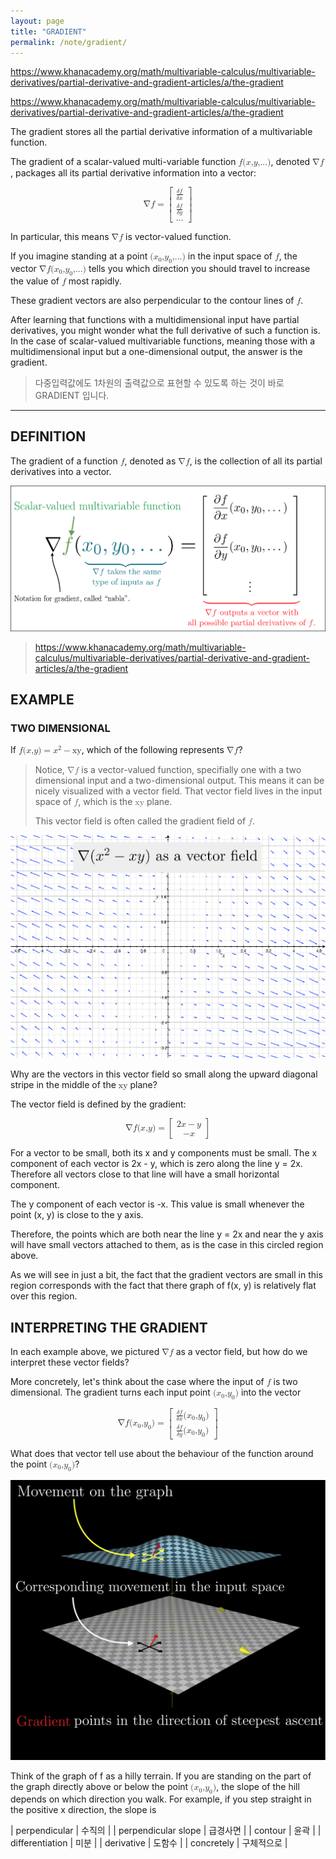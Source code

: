 ```yaml
---
layout: page
title: "GRADIENT"
permalink: /note/gradient/
---
```


https://www.khanacademy.org/math/multivariable-calculus/multivariable-derivatives/partial-derivative-and-gradient-articles/a/the-gradient



https://www.khanacademy.org/math/multivariable-calculus/multivariable-derivatives/partial-derivative-and-gradient-articles/a/the-gradient



The gradient stores all the partial derivative information of a multivariable function.

The gradient of a scalar-valued multi-variable function <math><semantics><mrow><mi>f</mi><mrow><mo fence="true" stretchy="false">(</mo><mrow><mrow><mi>x</mi><mi>,</mi><mi>y</mi><mi>,</mi><mn>...</mn></mrow></mrow><mo fence="true" stretchy="false">)</mo></mrow></mrow><annotation encoding="StarMath 5.0">f(x, y, ...)</annotation></semantics></math>, denoted <math><semantics><mrow><mo stretchy="false">∇</mo><mi>f</mi></mrow><annotation encoding="StarMath 5.0">nabla f</annotation></semantics></math>, packages all its partial derivative information into a vector:

<math xmlns="http://www.w3.org/1998/Math/MathML" display="block">
 <semantics>
  <mrow>
   <mo stretchy="false">∇</mo>
   <mrow>
    <mi>f</mi>
    <mo stretchy="false">=</mo>
    <mrow>
     <mo fence="true" stretchy="true">[</mo>
     <mrow>
      <mtable>
       <mtr>
        <mtd>
         <mfrac>
          <mrow>
           <mi>δ</mi>
           <mi>f</mi>
          </mrow>
          <mrow>
           <mi>δ</mi>
           <mi>x</mi>
          </mrow>
         </mfrac>
        </mtd>
       </mtr>
       <mtr>
        <mtd>
         <mfrac>
          <mrow>
           <mi>δ</mi>
           <mi>f</mi>
          </mrow>
          <mrow>
           <mi>δ</mi>
           <mi>y</mi>
          </mrow>
         </mfrac>
        </mtd>
       </mtr>
       <mtr>
        <mtd>
         <mn>...</mn>
        </mtd>
       </mtr>
      </mtable>
     </mrow>
     <mo fence="true" stretchy="true">]</mo>
    </mrow>
   </mrow>
  </mrow>
 </semantics>
</math>

In particular, this means <math><semantics><mrow><mo stretchy="false">∇</mo><mi>f</mi></mrow><annotation encoding="StarMath 5.0">nabla f</annotation></semantics></math> is vector-valued function.

If you imagine standing at a point <math><semantics><mrow><mo fence="true" stretchy="false">(</mo><mrow><mrow><msub><mi>x</mi><mn>0</mn></msub><mi>,</mi><msub><mi>y</mi><mn>0</mn></msub><mi>,</mi><mn>...</mn></mrow></mrow><mo fence="true" stretchy="false">)</mo></mrow></semantics></math> in the input space of <math><mi>f</mi></math>, the vector <math><semantics><mrow><mo stretchy="false">∇</mo><mi>f</mi><mrow><mo fence="true" stretchy="false">(</mo><mrow><mrow><msub><mi>x</mi><mn>0</mn></msub><mi>,</mi><msub><mi>y</mi><mn>0</mn></msub><mi>,</mi><mn>...</mn></mrow></mrow><mo fence="true" stretchy="false">)</mo></mrow></mrow></semantics></math> tells you which direction you should travel to increase the value of <math><mi>f</mi></math> most rapidly.

These gradient vectors are also perpendicular to the contour lines of <math><mi>f</mi></math>.

After learning that functions with a multidimensional input have partial derivatives, you might wonder what the full derivative of such a function is. In the case of scalar-valued multivariable functions, meaning those with a multidimensional input but a one-dimensional output, the answer is the gradient.

> 다중입력값에도 1차원의 출력값으로 표현할 수 있도록 하는 것이 바로 GRADIENT 입니다.

----

## DEFINITION

The gradient of a function <math><mi>f</mi></math>, denoted as <math><semantics><mrow><mo stretchy="false">∇</mo><mi>f</mi></mrow></semantics></math>, is the collection of all its partial derivatives into a vector.

![gradient](/assets/images/note/841d347c7b6bf9a7ea4c31f6b6d9379a865105d0.svg)

> https://www.khanacademy.org/math/multivariable-calculus/multivariable-derivatives/partial-derivative-and-gradient-articles/a/the-gradient



## EXAMPLE

### TWO DIMENSIONAL

If <math><semantics><mrow><mi>f</mi><mrow><mrow><mo fence="true" stretchy="false">(</mo><mrow><mrow><mi>x</mi><mi>,</mi><mi>y</mi></mrow></mrow><mo fence="true" stretchy="false">)</mo></mrow><mo stretchy="false">=</mo><mrow><msup><mi>x</mi><mn>2</mn></msup><mo stretchy="false">−</mo><mi mathvariant="italic">xy</mi></mrow></mrow></mrow></semantics></math>, which of the following represents <math><semantics><mrow><mo stretchy="false">∇</mo><mi>f</mi></mrow></semantics></math>?

> Notice, <math><semantics><mrow><mo stretchy="false">∇</mo><mi>f</mi></mrow></semantics></math> is a vector-valued function, specifially one with a two dimensional input and a two-dimensional output. This means it can be nicely visualized with a vector field. That vector field lives in the input space of <math><mi>f</mi></math>, which is the <math><mi>xy</mi></math> plane.
>
> This vector field is often called the gradient field of <math><mi>f</mi></math>.

![gradient field](/assets/images/note/7de2cd20f24e355ae89202a8c590c033938c997e.svg)

Why are the vectors in this vector field so small along the upward diagonal stripe in the middle of the <math><mi>xy</mi></math> plane?

The vector field is defined by the gradient:

<math xmlns="http://www.w3.org/1998/Math/MathML" display="block">
 <semantics>
  <mrow>
   <mo stretchy="false">∇</mo>
   <mi>f</mi>
   <mrow>
    <mrow>
     <mo fence="true" stretchy="false">(</mo>
     <mrow>
      <mrow>
       <mi>x</mi>
       <mi>,</mi>
       <mi>y</mi>
      </mrow>
     </mrow>
     <mo fence="true" stretchy="false">)</mo>
    </mrow>
    <mo stretchy="false">=</mo>
    <mrow>
     <mo fence="true" stretchy="true">[</mo>
     <mrow>
      <mtable>
       <mtr>
        <mtd>
         <mrow>
          <mn>2</mn>
          <mrow>
           <mi>x</mi>
           <mo stretchy="false">−</mo>
           <mi>y</mi>
          </mrow>
         </mrow>
        </mtd>
       </mtr>
       <mtr>
        <mtd>
         <mrow>
          <mo stretchy="false">−</mo>
          <mi>x</mi>
         </mrow>
        </mtd>
       </mtr>
      </mtable>
     </mrow>
     <mo fence="true" stretchy="true">]</mo>
    </mrow>
   </mrow>
  </mrow>
 </semantics>
</math>

For a vector to be small, both its x and y components must be small. The x component of each vector is 2x - y, which is zero along the line y = 2x. Therefore all vectors close to that line will have a small horizontal component.

The y component of each vector is -x. This value is small whenever the point (x, y) is close to the y axis.

Therefore, the points which are both near the line y = 2x and near the y axis will have small vectors attached to them, as is the case in this circled region above.

As we will see in just a bit, the fact that the gradient vectors are small in this region corresponds with the fact that there graph of f(x, y) is relatively flat over this region.

## INTERPRETING THE GRADIENT

In each example above, we pictured <math><semantics><mrow><mo stretchy="false">∇</mo><mi>f</mi></mrow></semantics></math> as a vector field, but how do we interpret these vector fields?

More concretely, let's think about the case where the input of <math><mi>f</mi></math> is two dimensional. The gradient turns each input point <math><semantics><mrow><mo fence="true" stretchy="false">(</mo><mrow><mrow><msub><mi>x</mi><mn>0</mn></msub><mi>,</mi><msub><mi>y</mi><mn>0</mn></msub></mrow></mrow><mo fence="true" stretchy="false">)</mo></mrow></semantics></math> into the vector

<math xmlns="http://www.w3.org/1998/Math/MathML" display="block">
 <semantics>
  <mrow>
   <mo stretchy="false">∇</mo>
   <mi>f</mi>
   <mrow>
    <mrow>
     <mo fence="true" stretchy="false">(</mo>
     <mrow>
      <mrow>
       <msub>
        <mi>x</mi>
        <mn>0</mn>
       </msub>
       <mi>,</mi>
       <msub>
        <mi>y</mi>
        <mn>0</mn>
       </msub>
      </mrow>
     </mrow>
     <mo fence="true" stretchy="false">)</mo>
    </mrow>
    <mo stretchy="false">=</mo>
    <mrow>
     <mo fence="true" stretchy="true">[</mo>
     <mrow>
      <mtable>
       <mtr>
        <mtd>
         <mrow>
          <mfrac>
           <mrow>
            <mi>δ</mi>
            <mi>f</mi>
           </mrow>
           <mrow>
            <mi>δ</mi>
            <mi>x</mi>
           </mrow>
          </mfrac>
          <mrow>
           <mo fence="true" stretchy="false">(</mo>
           <mrow>
            <mrow>
             <msub>
              <mi>x</mi>
              <mn>0</mn>
             </msub>
             <mi>,</mi>
             <msub>
              <mi>y</mi>
              <mn>0</mn>
             </msub>
            </mrow>
           </mrow>
           <mo fence="true" stretchy="false">)</mo>
          </mrow>
         </mrow>
        </mtd>
       </mtr>
       <mtr>
        <mtd>
         <mrow>
          <mfrac>
           <mrow>
            <mi>δ</mi>
            <mi>f</mi>
           </mrow>
           <mrow>
            <mi>δ</mi>
            <mi>y</mi>
           </mrow>
          </mfrac>
          <mrow>
           <mo fence="true" stretchy="false">(</mo>
           <mrow>
            <mrow>
             <msub>
              <mi>x</mi>
              <mn>0</mn>
             </msub>
             <mi>,</mi>
             <msub>
              <mi>y</mi>
              <mn>0</mn>
             </msub>
            </mrow>
           </mrow>
           <mo fence="true" stretchy="false">)</mo>
          </mrow>
         </mrow>
        </mtd>
       </mtr>
      </mtable>
     </mrow>
     <mo fence="true" stretchy="true">]</mo>
    </mrow>
   </mrow>
  </mrow>
 </semantics>
</math>

What does that vector tell use about the behaviour of the function around the point <math><semantics><mrow><mo fence="true" stretchy="false">(</mo><mrow><mrow><msub><mi>x</mi><mn>0</mn></msub><mi>,</mi><msub><mi>y</mi><mn>0</mn></msub></mrow></mrow><mo fence="true" stretchy="false">)</mo></mrow></semantics></math>?

![gra](/assets/images/note/7980cfd5fbfe1ac2ab08c16bbd0951447619b135.png)

Think of the graph of f as a hilly terrain. If you are standing on the part of the graph directly above or below the point <math><semantics><mrow><mo fence="true" stretchy="false">(</mo><mrow><mrow><msub><mi>x</mi><mn>0</mn></msub><mi>,</mi><msub><mi>y</mi><mn>0</mn></msub></mrow></mrow><mo fence="true" stretchy="false">)</mo></mrow></semantics></math>, the slope of the hill depends on which direction you walk. For example, if you step straight in the positive x direction, the slope is

| perpendicular   | 수직의 |
| perpendicular slope | 급경사면 |
| contour         | 윤곽 |
| differentiation | 미분 |
| derivative | 도함수 |
| concretely | 구체적으로 |
